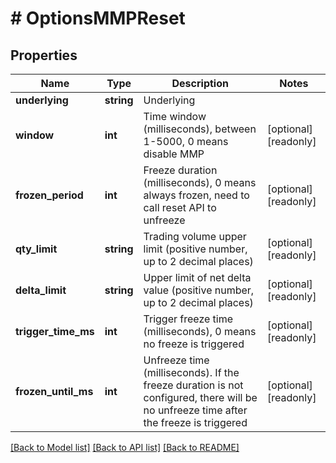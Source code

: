 # # OptionsMMPReset

## Properties

Name | Type | Description | Notes
------------ | ------------- | ------------- | -------------
**underlying** | **string** | Underlying | 
**window** | **int** | Time window (milliseconds), between 1-5000, 0 means disable MMP | [optional] [readonly] 
**frozen_period** | **int** | Freeze duration (milliseconds), 0 means always frozen, need to call reset API to unfreeze | [optional] [readonly] 
**qty_limit** | **string** | Trading volume upper limit (positive number, up to 2 decimal places) | [optional] [readonly] 
**delta_limit** | **string** | Upper limit of net delta value (positive number, up to 2 decimal places) | [optional] [readonly] 
**trigger_time_ms** | **int** | Trigger freeze time (milliseconds), 0 means no freeze is triggered | [optional] [readonly] 
**frozen_until_ms** | **int** | Unfreeze time (milliseconds). If the freeze duration is not configured, there will be no unfreeze time after the freeze is triggered | [optional] [readonly] 

[[Back to Model list]](../../README.md#documentation-for-models) [[Back to API list]](../../README.md#documentation-for-api-endpoints) [[Back to README]](../../README.md)
